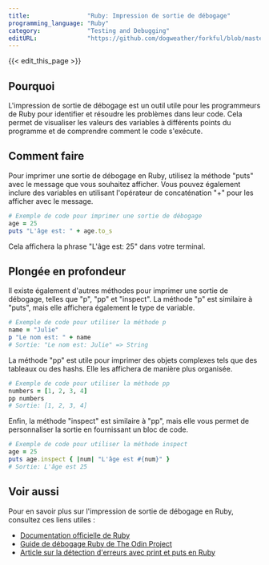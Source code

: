```yaml
---
title:                "Ruby: Impression de sortie de débogage"
programming_language: "Ruby"
category:             "Testing and Debugging"
editURL:              "https://github.com/dogweather/forkful/blob/master/content/fr/ruby/printing-debug-output.md"
---
```


{{< edit_this_page >}}

## Pourquoi

L'impression de sortie de débogage est un outil utile pour les programmeurs de Ruby pour identifier et résoudre les problèmes dans leur code. Cela permet de visualiser les valeurs des variables à différents points du programme et de comprendre comment le code s'exécute.

## Comment faire

Pour imprimer une sortie de débogage en Ruby, utilisez la méthode "puts" avec le message que vous souhaitez afficher. Vous pouvez également inclure des variables en utilisant l'opérateur de concaténation "+" pour les afficher avec le message.

```Ruby
# Exemple de code pour imprimer une sortie de débogage
age = 25
puts "L'âge est: " + age.to_s
```

Cela affichera la phrase "L'âge est: 25" dans votre terminal.

## Plongée en profondeur

Il existe également d'autres méthodes pour imprimer une sortie de débogage, telles que "p", "pp" et "inspect". La méthode "p" est similaire à "puts", mais elle affichera également le type de variable.

```Ruby
# Exemple de code pour utiliser la méthode p
name = "Julie"
p "Le nom est: " + name
# Sortie: "Le nom est: Julie" => String
```

La méthode "pp" est utile pour imprimer des objets complexes tels que des tableaux ou des hashs. Elle les affichera de manière plus organisée.

```Ruby
# Exemple de code pour utiliser la méthode pp
numbers = [1, 2, 3, 4]
pp numbers
# Sortie: [1, 2, 3, 4]
```

Enfin, la méthode "inspect" est similaire à "pp", mais elle vous permet de personnaliser la sortie en fournissant un bloc de code.

```Ruby
# Exemple de code pour utiliser la méthode inspect
age = 25
puts age.inspect { |num| "L'âge est #{num}" }
# Sortie: L'âge est 25
```

## Voir aussi

Pour en savoir plus sur l'impression de sortie de débogage en Ruby, consultez ces liens utiles :

- [Documentation officielle de Ruby](https://ruby-doc.org/core-2.7.1/Kernel.html#method-i-puts)
- [Guide de débogage Ruby de The Odin Project](https://www.theodinproject.com/paths/full-stack-ruby-on-rails/courses/ruby-programming/lessons/debugging)
- [Article sur la détection d'erreurs avec print et puts en Ruby](https://www.digitalocean.com/community/tutorials/how-to-debug-ruby-processes-with-print-and-puts-statements-fr)